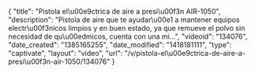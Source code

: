 {
    "title": "Pistola el\u00e9ctrica de aire a presi\u00f3n AIR-1050",
    "description": "Pistola de aire que te ayudar\u00e1 a mantener equipos electr\u00f3nicos limpios y en buen estado, ya que remueve el polvo sin necesidad de qu\u00edmicos, cuenta con una mi...",
    "videoid": "134076",
    "date_created": "1385165255",
    "date_modified": "1418181111",
    "type": "captivate",
    "layout": "video",
    "url": "\/v\/pistola-el\u00e9ctrica-de-aire-a-presi\u00f3n-air-1050\/134076"
}